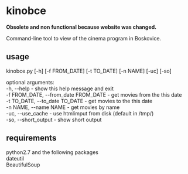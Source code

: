 # kinobce  

**Obsolete and non functional because website was changed.**

Command-line tool to view of the cinema program in Boskovice.

## usage

kinobce.py [-h] [-f FROM_DATE] [-t TO_DATE] [-n NAME] [-uc] [-so]

optional arguments:  
  -h, --help - show this help message and exit  
  -f FROM_DATE, --from_date FROM_DATE - get movies from the this date  
  -t TO_DATE, --to_date TO_DATE - get movies to the this date  
  -n NAME, --name NAME - get movies by name  
  -uc, --use_cache - use htmlimput from disk (default in /tmp/)  
  -so, --short_output - show short output  

## requirements

python2.7 and the following packages  
dateutil  
BeautifulSoup

